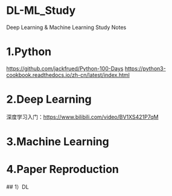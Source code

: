 # DL-ML_Study
Deep Learning &amp; Machine Learning Study Notes

# 1.Python
https://github.com/jackfrued/Python-100-Days
https://python3-cookbook.readthedocs.io/zh-cn/latest/index.html

# 2.Deep Learning
深度学习入门：https://www.bilibili.com/video/BV1XS421P7qM

# 3.Machine Learning


# 4.Paper Reproduction
﻿## 1）DL
 
 
